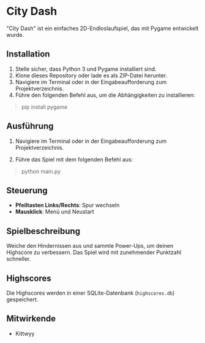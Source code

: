 
# City Dash

"City Dash" ist ein einfaches 2D-Endloslaufspiel, das mit Pygame entwickelt wurde.

## Installation

1. Stelle sicher, dass Python 3 und Pygame installiert sind.
2. Klone dieses Repository oder lade es als ZIP-Datei herunter.
3. Navigiere im Terminal oder in der Eingabeaufforderung zum Projektverzeichnis.
4. Führe den folgenden Befehl aus, um die Abhängigkeiten zu installieren:

>   pip install pygame

## Ausführung

1.  Navigiere im Terminal oder in der Eingabeaufforderung zum Projektverzeichnis.

2.  Führe das Spiel mit dem folgenden Befehl aus:

   > python main.py

## Steuerung

  * **Pfeiltasten Links/Rechts**: Spur wechseln
  * **Mausklick**: Menü und Neustart

## Spielbeschreibung

Weiche den Hindernissen aus und sammle Power-Ups, um deinen Highscore zu verbessern. Das Spiel wird mit zunehmender Punktzahl schneller.

## Highscores

Die Highscores werden in einer SQLite-Datenbank (`highscores.db`) gespeichert.

## Mitwirkende

  * Kittwyy
